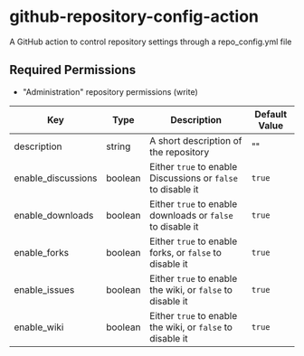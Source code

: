 # github-repository-config-action
A GitHub action to control repository settings through a repo_config.yml file

## Required Permissions

- "Administration" repository permissions (write)

| Key                | Type    | Description                                                  | Default Value |
| ------------------ | ------- | ------------------------------------------------------------ | ------------- |
| description        | string  | A short description of the repository                        | ""            |
| enable_discussions | boolean | Either `true` to enable Discussions or `false` to disable it | `true`        |
| enable_downloads   | boolean | Either `true` to enable downloads or `false` to disable it   | `true`        |
| enable_forks       | boolean | Either `true` to enable forks, or `false` to disable it      | `true`        |
| enable_issues      | boolean | Either `true` to enable the wiki, or `false` to disable it   | `true`        |
| enable_wiki        | boolean | Either `true` to enable the wiki, or `false` to disable it   | `true`        |